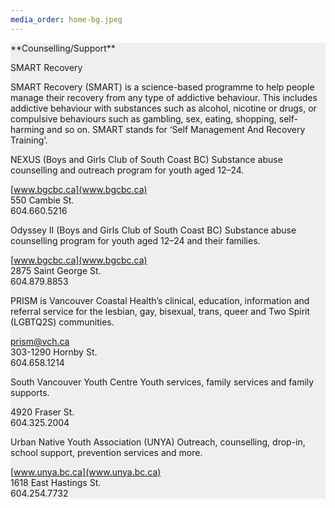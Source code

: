 ```yaml
---
media_order: home-bg.jpeg
---
```


<div class="row justify-content-md-center pt-4 mb-4" style="background-color: #efefef;">
<div class="col-lg-8 col-md-8 col-sm-12" markdown="1">
**Counselling/Support**

SMART Recovery

SMART Recovery (SMART) is a science-based programme to help people manage their recovery from any type of addictive behaviour. This includes addictive behaviour with substances such as alcohol, nicotine or drugs, or compulsive behaviours such as gambling, sex, eating, shopping, self-harming and so on. SMART stands for ‘Self Management And Recovery Training’.

NEXUS (Boys and Girls Club of South Coast BC) Substance abuse counselling and outreach program for youth aged 12–24.

[www.bgcbc.ca](www.bgcbc.ca) <br>
550 Cambie St. <br>
604.660.5216

Odyssey II (Boys and Girls Club of South Coast BC) Substance abuse counselling program for youth aged 12–24 and their families.

[www.bgcbc.ca](www.bgcbc.ca) <br>
2875 Saint George St. <br>
604.879.8853

PRISM is Vancouver Coastal Health’s clinical, education, information and referral service for the lesbian, gay, bisexual, trans, queer and Two Spirit (LGBTQ2S) communities.

prism@vch.ca <br>
303-1290 Hornby St. <br>
604.658.1214

South Vancouver Youth Centre Youth services, family services and family supports.

4920 Fraser St. <br>
604.325.2004

Urban Native Youth Association (UNYA) Outreach, counselling, drop-in, school support, prevention services and more.

[www.unya.bc.ca](www.unya.bc.ca) <br>
1618 East Hastings St. <br>
604.254.7732
</div>
</div>
